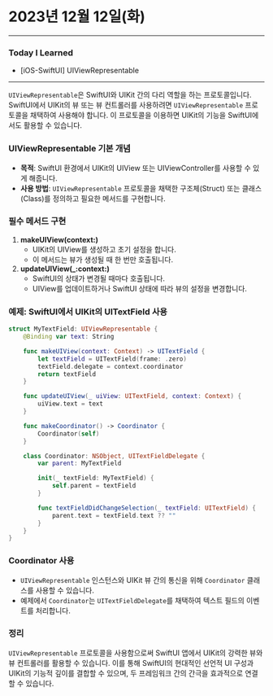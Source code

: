 # 2023년 12월 12일(화)

---

### Today I Learned 

- [iOS-SwiftUI] UIViewRepresentable 

----

`UIViewRepresentable`은 SwiftUI와 UIKit 간의 다리 역할을 하는 프로토콜입니다. SwiftUI에서 UIKit의 뷰 또는 뷰 컨트롤러를 사용하려면 `UIViewRepresentable` 프로토콜을 채택하여 사용해야 합니다. 이 프로토콜을 이용하면 UIKit의 기능을 SwiftUI에서도 활용할 수 있습니다.

### UIViewRepresentable 기본 개념

- **목적**: SwiftUI 환경에서 UIKit의 UIView 또는 UIViewController를 사용할 수 있게 해줍니다.
- **사용 방법**: `UIViewRepresentable` 프로토콜을 채택한 구조체(Struct) 또는 클래스(Class)를 정의하고 필요한 메서드를 구현합니다.

### 필수 메서드 구현

1. **makeUIView(context:)**
   - UIKit의 UIView를 생성하고 초기 설정을 합니다.
   - 이 메서드는 뷰가 생성될 때 한 번만 호출됩니다.
2. **updateUIView(_:context:)**
   - SwiftUI의 상태가 변경될 때마다 호출됩니다.
   - UIView를 업데이트하거나 SwiftUI 상태에 따라 뷰의 설정을 변경합니다.

### 예제: SwiftUI에서 UIKit의 UITextField 사용

```swift
struct MyTextField: UIViewRepresentable {
    @Binding var text: String

    func makeUIView(context: Context) -> UITextField {
        let textField = UITextField(frame: .zero)
        textField.delegate = context.coordinator
        return textField
    }

    func updateUIView(_ uiView: UITextField, context: Context) {
        uiView.text = text
    }

    func makeCoordinator() -> Coordinator {
        Coordinator(self)
    }

    class Coordinator: NSObject, UITextFieldDelegate {
        var parent: MyTextField

        init(_ textField: MyTextField) {
            self.parent = textField
        }

        func textFieldDidChangeSelection(_ textField: UITextField) {
            parent.text = textField.text ?? ""
        }
    }
}
```

### Coordinator 사용

- `UIViewRepresentable` 인스턴스와 UIKit 뷰 간의 통신을 위해 `Coordinator` 클래스를 사용할 수 있습니다.
- 예제에서 `Coordinator`는 `UITextFieldDelegate`를 채택하여 텍스트 필드의 이벤트를 처리합니다.

### 정리

`UIViewRepresentable` 프로토콜을 사용함으로써 SwiftUI 앱에서 UIKit의 강력한 뷰와 뷰 컨트롤러를 활용할 수 있습니다. 이를 통해 SwiftUI의 현대적인 선언적 UI 구성과 UIKit의 기능적 깊이를 결합할 수 있으며, 두 프레임워크 간의 간극을 효과적으로 연결할 수 있습니다.